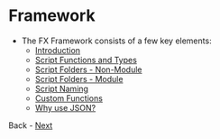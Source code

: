 # Framework

- The FX Framework consists of a few key elements:
  - [Introduction](B__Introduction.md)
  - [Script Functions and Types](C__Script_Functions_And_Types.md)
  - [Script Folders - Non-Module](D__Script_Folders_Non_Module.md)
  - [Script Folders - Module](E__Script_Folders_Module.md)
  - [Script Naming](F__Script_Naming.md)
  - [Custom Functions](G__Custom_Functions.md)
  - [Why use JSON?](H__Why_JSON.md)

Back - [Next](B__Introduction.md)
